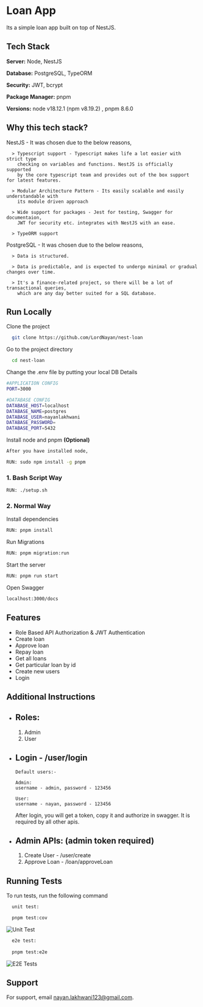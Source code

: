 
# Loan App

Its a simple loan app built on top of NestJS.




## Tech Stack

**Server:** Node, NestJS 

**Database:** PostgreSQL, TypeORM

**Security:** JWT, bcrypt

**Package Manager:** pnpm

**Versions:** node v18.12.1 (npm v8.19.2) , pnpm 8.6.0


## Why this tech stack?

  NestJS - It was chosen due to the below reasons,

      > Typescript support - Typescript makes life a lot easier with strict type 
        checking on variables and functions. NestJS is officially supported 
        by the core typescript team and provides out of the box support for latest features.

      > Modular Architecture Pattern - Its easily scalable and easily understandable with 
        its module driven approach

      > Wide support for packages - Jest for testing, Swagger for documentaion,
        JWT for security etc. integrates with NestJS with an ease.
      
      > TypeORM support 

  PostgreSQL - It was chosen due to the below reasons,

      > Data is structured.

      > Data is predictable, and is expected to undergo minimal or gradual changes over time.

      > It's a finance-related project, so there will be a lot of transactional queries, 
        which are any day better suited for a SQL database.


## Run Locally

Clone the project

```bash
  git clone https://github.com/LordNayan/nest-loan
```

Go to the project directory

```bash
  cd nest-loan
```

Change the .env file by putting your local DB Details

```bash
#APPLICATION CONFIG
PORT=3000

#DATABASE CONFIG
DATABASE_HOST=localhost
DATABASE_NAME=postgres
DATABASE_USER=nayanlakhwani
DATABASE_PASSWORD=
DATABASE_PORT=5432
```


Install node and pnpm **(Optional)**

```bash
After you have installed node,

RUN: sudo npm install -g pnpm
```

### 1. Bash Script Way
```bash
RUN: ./setup.sh 
```
### 2. Normal Way



Install dependencies

```bash
RUN: pnpm install
```

Run Migrations

```bash
RUN: pnpm migration:run
```

Start the server

```bash
RUN: pnpm run start
```

Open Swagger

```bash
localhost:3000/docs
```



## Features

- Role Based API Authorization & JWT Authentication
- Create loan
- Approve loan
- Repay loan
- Get all loans
- Get particular loan by id
- Create new users
- Login

## Additional Instructions

- Roles:
  --
    1. Admin
    2. User

- Login - **/user/login**
  --
      Default users:-

      Admin: 
      username - admin, password - 123456

      User: 
      username - nayan, password - 123456
    After login, you will get a token, copy it and authorize in swagger. It is required by all other apis.


- Admin APIs: (admin token required)
  --
  1. Create User - /user/create
  2. Approve Loan - /loan/approveLoan




## Running Tests

To run tests, run the following command

```bash
  unit test:

  pnpm test:cov
```

![Unit Test](https://github.com/LordNayan/nest-loan/assets/51285263/9e0c578f-0cf4-48be-85e4-c5b55522949c)

```bash
  e2e test:
  
  pnpm test:e2e
```

![E2E Tests](https://github.com/LordNayan/nest-loan/assets/51285263/5599a37f-6d9c-4f30-b92c-1ff0e3821eb5)


## Support

For support, email nayan.lakhwani123@gmail.com.


